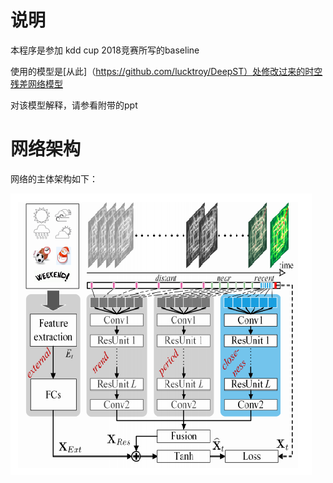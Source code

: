 # 说明
本程序是参加 kdd cup 2018竞赛所写的baseline

使用的模型是[从此]（https://github.com/lucktroy/DeepST）处修改过来的时空残差网络模型 

对该模型解释，请参看附带的ppt

# 网络架构
网络的主体架构如下：
 
      
![image](https://github.com/isthegoal/kdd_cup_2018_deepst_baseline/blob/master/images/image33.png)


